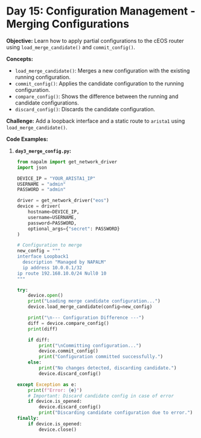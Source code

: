 
# **Day 15: Configuration Management - Merging Configurations**

**Objective:** Learn how to apply partial configurations to the cEOS router using `load_merge_candidate()` and `commit_config()`.

**Concepts:**

  * `load_merge_candidate()`: Merges a new configuration with the existing running configuration.
  * `commit_config()`: Applies the candidate configuration to the running configuration.
  * `compare_config()`: Shows the difference between the running and candidate configurations.
  * `discard_config()`: Discards the candidate configuration.

**Challenge:** Add a loopback interface and a static route to `arista1` using `load_merge_candidate()`.

**Code Examples:**

1.  **`day3_merge_config.py`:**
```python
    from napalm import get_network_driver
    import json

    DEVICE_IP = "YOUR_ARISTA1_IP"
    USERNAME = "admin"
    PASSWORD = "admin"

    driver = get_network_driver("eos")
    device = driver(
        hostname=DEVICE_IP,
        username=USERNAME,
        password=PASSWORD,
        optional_args={"secret": PASSWORD}
    )

    # Configuration to merge
    new_config = """
    interface Loopback1
      description "Managed by NAPALM"
      ip address 10.0.0.1/32
    ip route 192.168.10.0/24 Null0 10
    """

    try:
        device.open()
        print("Loading merge candidate configuration...")
        device.load_merge_candidate(config=new_config)

        print("\n--- Configuration Difference ---")
        diff = device.compare_config()
        print(diff)

        if diff:
            print("\nCommitting configuration...")
            device.commit_config()
            print("Configuration committed successfully.")
        else:
            print("No changes detected, discarding candidate.")
            device.discard_config()

    except Exception as e:
        print(f"Error: {e}")
        # Important: Discard candidate config in case of error
        if device.is_opened:
            device.discard_config()
            print("Discarding candidate configuration due to error.")
    finally:
        if device.is_opened:
            device.close()
```

